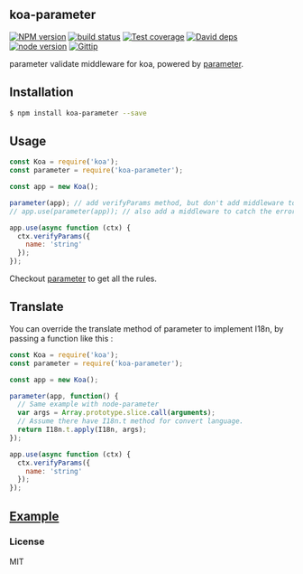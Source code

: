 koa-parameter
---------------

[![NPM version][npm-image]][npm-url]
[![build status][travis-image]][travis-url]
[![Test coverage][coveralls-image]][coveralls-url]
[![David deps][david-image]][david-url]
[![node version][node-image]][node-url]
[![Gittip][gittip-image]][gittip-url]

[npm-image]: https://img.shields.io/npm/v/koa-parameter.svg?style=flat-square
[npm-url]: https://npmjs.org/package/koa-parameter
[travis-image]: https://img.shields.io/travis/koajs/parameter.svg?style=flat-square
[travis-url]: https://travis-ci.org/koajs/parameter
[coveralls-image]: https://img.shields.io/coveralls/koajs/parameter.svg?style=flat-square
[coveralls-url]: https://coveralls.io/r/koajs/parameter?branch=master
[david-image]: https://img.shields.io/david/koajs/parameter.svg?style=flat-square
[david-url]: https://david-dm.org/koajs/parameter
[node-image]: https://img.shields.io/badge/node.js-%3E=_0.10-green.svg?style=flat-square
[node-url]: http://nodejs.org/download/
[gittip-image]: https://img.shields.io/gittip/dead-horse.svg?style=flat-square
[gittip-url]: https://www.gittip.com/dead-horse/

parameter validate middleware for koa, powered by [parameter](https://github.com/node-modules/parameter).

## Installation

```bash
$ npm install koa-parameter --save
```

## Usage

```js
const Koa = require('koa');
const parameter = require('koa-parameter');

const app = new Koa();

parameter(app); // add verifyParams method, but don't add middleware to catch the error
// app.use(parameter(app)); // also add a middleware to catch the error.

app.use(async function (ctx) {
  ctx.verifyParams({
    name: 'string'
  });
});
```

Checkout [parameter](https://github.com/node-modules/parameter) to get all the rules.

## Translate

You can override the translate method of parameter to implement I18n, by passing a function like this :

```js
const Koa = require('koa');
const parameter = require('koa-parameter');

const app = new Koa();

parameter(app, function() {
  // Same example with node-parameter
  var args = Array.prototype.slice.call(arguments);
  // Assume there have I18n.t method for convert language.
  return I18n.t.apply(I18n, args);
});

app.use(async function (ctx) {
  ctx.verifyParams({
    name: 'string'
  });
});
```

## [Example](example/index.js)

### License

MIT
